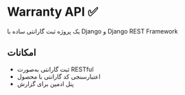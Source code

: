 # Warranty API ✅

یک پروژه ثبت گارانتی ساده با Django و Django REST Framework

## امکانات
- ثبت گارانتی به‌صورت RESTful
- اعتبارسنجی کد گارانتی با محصول
- پنل ادمین برای گزارش
